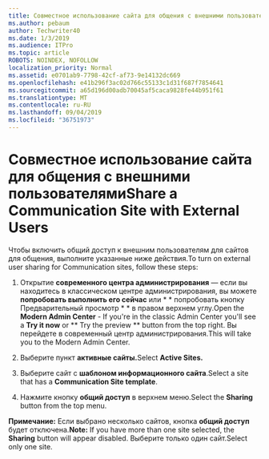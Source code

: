 ```yaml
---
title: Совместное использование сайта для общения с внешними пользователями
ms.author: pebaum
author: Techwriter40
ms.date: 1/3/2019
ms.audience: ITPro
ms.topic: article
ROBOTS: NOINDEX, NOFOLLOW
localization_priority: Normal
ms.assetid: e0701ab9-7798-42cf-af73-9e14132dc669
ms.openlocfilehash: e41b296f3ac02d766c55133c1d31f687f7854641
ms.sourcegitcommit: a65d196d00adb70045af5caca9828fe44b951f61
ms.translationtype: MT
ms.contentlocale: ru-RU
ms.lasthandoff: 09/04/2019
ms.locfileid: "36751973"
---
```

# <a name="share-a-communication-site-with-external-users"></a><span data-ttu-id="81ea2-102">Совместное использование сайта для общения с внешними пользователями</span><span class="sxs-lookup"><span data-stu-id="81ea2-102">Share a Communication Site with External Users</span></span>

<span data-ttu-id="81ea2-103">Чтобы включить общий доступ к внешним пользователям для сайтов для общения, выполните указанные ниже действия.</span><span class="sxs-lookup"><span data-stu-id="81ea2-103">To turn on external user sharing for Communication sites, follow these steps:</span></span> 
  
1. <span data-ttu-id="81ea2-104">Открытие **современного центра администрирования** — если вы находитесь в классическом центре администрирования, вы можете **попробовать выполнить его сейчас** или \* \* попробовать кнопку Предварительный просмотр \* \* в правом верхнем углу.</span><span class="sxs-lookup"><span data-stu-id="81ea2-104">Open the **Modern Admin Center** - If you're in the classic Admin Center you'll see a **Try it now** or \*\* Try the preview \*\* button from the top right.</span></span> <span data-ttu-id="81ea2-105">Вы перейдете в современный центр администрирования.</span><span class="sxs-lookup"><span data-stu-id="81ea2-105">This will take you to the Modern Admin Center.</span></span> 
  
2. <span data-ttu-id="81ea2-106">Выберите пункт **активные сайты.**</span><span class="sxs-lookup"><span data-stu-id="81ea2-106">Select **Active Sites.**</span></span>
  
3. <span data-ttu-id="81ea2-107">Выберите сайт с **шаблоном информационного сайта**.</span><span class="sxs-lookup"><span data-stu-id="81ea2-107">Select a site that has a **Communication Site template**.</span></span> 
  
4. <span data-ttu-id="81ea2-108">Нажмите кнопку **общий доступ** в верхнем меню.</span><span class="sxs-lookup"><span data-stu-id="81ea2-108">Select the **Sharing** button from the top menu.</span></span> 
  
 <span data-ttu-id="81ea2-109">**Примечание:** Если выбрано несколько сайтов, кнопка **общий доступ** будет отключена.</span><span class="sxs-lookup"><span data-stu-id="81ea2-109">**Note:** If you have more than one site selected, the **Sharing** button will appear disabled.</span></span> <span data-ttu-id="81ea2-110">Выберите только один сайт.</span><span class="sxs-lookup"><span data-stu-id="81ea2-110">Select only one site.</span></span> 
  

